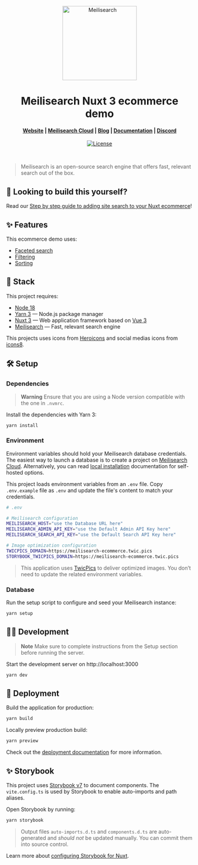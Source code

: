 <p align="center">
  <a href="https://www.meilisearch.com/?utm_campaign=ecommerce-demo&utm_source=github&utm_medium=readme" target="_blank">
    <img src="https://github.com/meilisearch/meilisearch/blob/main/assets/logo.svg" alt="Meilisearch" width="200" height="200" />
  </a>
</p>

<h1 align="center">Meilisearch Nuxt 3 ecommerce demo</h1>

<h4 align="center">
  <a href="https://www.meilisearch.com/?utm_campaign=ecommerce-demo&utm_source=github&utm_medium=readme">Website</a> |
  <a href="https://www.meilisearch.com/cloud?utm_campaign=ecommerce-demo&utm_source=github&utm_medium=readme">Meilisearch Cloud</a> |
  <a href="https://blog.meilisearch.com/?utm_campaign=ecommerce-demo&utm_source=github&utm_medium=readme">Blog</a> |
  <a href="https://www.meilisearch.com/docs/?utm_campaign=ecommerce-demo&utm_source=github&utm_medium=readme">Documentation</a> |
  <a href="https://discord.meilisearch.com/?utm_campaign=ecommerce-demo&utm_source=github&utm_medium=readme">Discord</a>
</h4>

<p align="center">
  <a href="https://github.com/meilisearch/demo-movies/blob/main/LICENCE"><img src="https://img.shields.io/badge/license-MIT-informational" alt="License"></a>
</p>
<br/>

> Meilisearch is an open-source search engine that offers fast, relevant search out of the box. 

## 💪 Looking to build this yourself?

Read our [Step by step guide to adding site search to your Nuxt ecommerce](https://blog.meilisearch.com/nuxt-ecommerce-search-guide/?utm_campaign=ecommerce-demo&utm_source=github&utm_medium=readme)!

## ✨ Features

This ecommerce demo uses:

- [Faceted search](https://www.meilisearch.com/docs/learn/fine_tuning_results/faceted_search?utm_campaign=ecommerce-demo&utm_source=github&utm_medium=readme)
- [Filtering](https://www.meilisearch.com/docs/learn/fine_tuning_results/filtering?utm_campaign=ecommerce-demo&utm_source=github&utm_medium=readme)
- [Sorting](https://www.meilisearch.com/docs/learn/fine_tuning_results/sorting?utm_campaign=ecommerce-demo&utm_source=github&utm_medium=readme)

## 🧰 Stack

This project requires:

- [Node 18](https://nodejs.org/)
- [Yarn 3](https://yarnpkg.com/getting-started/install) — Node.js package manager
- [Nuxt 3](https://nuxt.com) — Web application framework based on [Vue 3](https://vuejs.org/)
- [Meilisearch](https://meilisearch.com/?utm_campaign=ecommerce-demo&utm_source=github&utm_medium=readme) — Fast, relevant search engine

This projects uses icons from [Heroicons](https://heroicons.com/) and social medias icons from [icons8](https://icons8.com/icons/collections/EnE9mEHAiX2D).

## 🛠️ Setup

### Dependencies

> **Warning**
> Ensure that you are using a Node version compatible with the one in `.nvmrc`.

Install the dependencies with Yarn 3:

```bash
yarn install
```

### Environment

Environment variables should hold your Meilisearch database credentials. The easiest way to launch a database is to create a project on [Meilisearch Cloud](https://meilisearch.com/cloud?utm_campaign=ecommerce-demo&utm_source=github&utm_medium=readme). Alternatively, you can read [local installation](https://www.meilisearch.com/docs/learn/getting_started/installation?utm_campaign=ecommerce-demo&utm_source=github&utm_medium=readme#local-installation) documentation for self-hosted options.

This project loads environment variables from an `.env` file. Copy `.env.example` file  as `.env` and update the file's content to match your credentials.

```bash
# .env

# Meilisearch configuration
MEILISEARCH_HOST="use the Database URL here"
MEILISEARCH_ADMIN_API_KEY="use the Default Admin API Key here"
MEILISEARCH_SEARCH_API_KEY="use the Default Search API Key here"

# Image optimization configuration
TWICPICS_DOMAIN=https://meilisearch-ecommerce.twic.pics
STORYBOOK_TWICPICS_DOMAIN=https://meilisearch-ecommerce.twic.pics
```

> This application uses [TwicPics](https://twicpics.com/) to deliver optimized images. You don’t need to update the related environment variables. 

### Database

Run the setup script to configure and seed your Meilisearch instance:

```bash
yarn setup
```

## 🧑‍💻 Development

> **Note**
> Make sure to complete instructions from the Setup section before running the server.

Start the development server on http://localhost:3000

```bash
yarn dev
```

## 🚀 Deployment

Build the application for production:

```bash
yarn build
```

Locally preview production build:

```bash
yarn preview
```

Check out the [deployment documentation](https://nuxt.com/docs/getting-started/deployment) for more information.

## ✨ Storybook

This project uses [Storybook v7](https://storybook.js.org/) to document components. The `vite.config.ts` is used by Storybook to enable auto-imports and path aliases.

Open Storybook by running:

```bash
yarn storybook
```

> Output files `auto-imports.d.ts` and `components.d.ts` are auto-generated and *should not* be updated manually. You can commit them into source control.

Learn more about [configuring Storybook for Nuxt](https://laurentcazanove.com/articles/storybook-nuxt-guide/).
